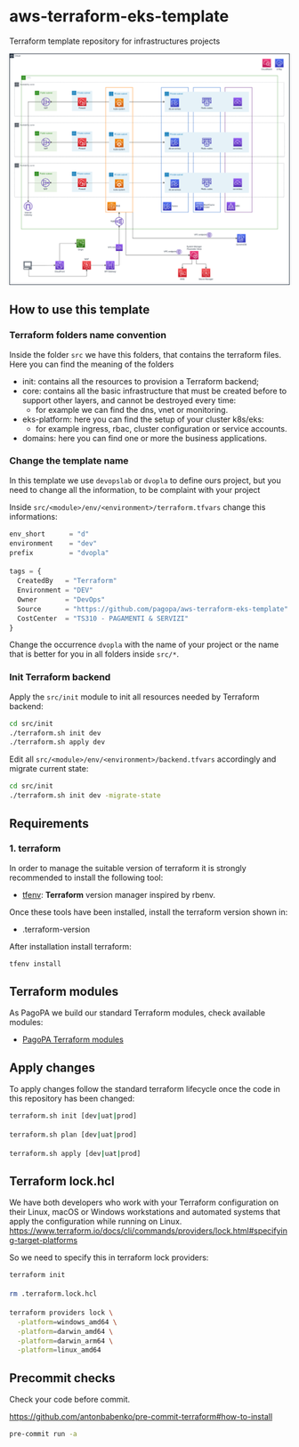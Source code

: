 # aws-terraform-eks-template

Terraform template repository for infrastructures projects

![Architecture diagram](docs/exports/architecture_phase1.png)

## How to use this template

### Terraform folders name convention

Inside the folder `src` we have this folders, that contains the terraform files. Here you can find the meaning of the folders

* init: contains all the resources to provision a Terraform backend;
* core: contains all the basic infrastructure that must be created before to support other layers, and cannot be destroyed every time:
  * for example we can find the dns, vnet or monitoring.
* eks-platform: here you can find the setup of your cluster k8s/eks:
  * for example ingress, rbac, cluster configuration or service accounts.
* domains: here you can find one or more the business applications.

### Change the template name

In this template we use `devopslab` or `dvopla` to define ours project, but you need to change all the information, to be complaint with your project

Inside `src/<module>/env/<environment>/terraform.tfvars` change this informations:

```ts
env_short      = "d"
environment    = "dev"
prefix         = "dvopla"

tags = {
  CreatedBy   = "Terraform"
  Environment = "DEV"
  Owner       = "DevOps"
  Source      = "https://github.com/pagopa/aws-terraform-eks-template"
  CostCenter  = "TS310 - PAGAMENTI & SERVIZI"
}
```

Change the occurrence `dvopla` with the name of your project or the name that is better for you in all folders inside `src/*`.

### Init Terraform backend

Apply the `src/init` module to init all resources needed by Terraform backend:

```sh
cd src/init
./terraform.sh init dev
./terraform.sh apply dev
```

Edit all `src/<module>/env/<environment>/backend.tfvars` accordingly and migrate current state:

```sh
cd src/init
./terraform.sh init dev -migrate-state
```

## Requirements

### 1. terraform

In order to manage the suitable version of terraform it is strongly recommended to install the following tool:

* [tfenv](https://github.com/tfutils/tfenv): **Terraform** version manager inspired by rbenv.

Once these tools have been installed, install the terraform version shown in:

* .terraform-version

After installation install terraform:

```sh
tfenv install
```

## Terraform modules

As PagoPA we build our standard Terraform modules, check available modules:

* [PagoPA Terraform modules](https://github.com/search?q=topic%3Aterraform-modules+org%3Apagopa&type=repositories)

## Apply changes

To apply changes follow the standard terraform lifecycle once the code in this repository has been changed:

```sh
terraform.sh init [dev|uat|prod]

terraform.sh plan [dev|uat|prod]

terraform.sh apply [dev|uat|prod]
```

## Terraform lock.hcl

We have both developers who work with your Terraform configuration on their Linux, macOS or Windows workstations and automated systems that apply the configuration while running on Linux.
<https://www.terraform.io/docs/cli/commands/providers/lock.html#specifying-target-platforms>

So we need to specify this in terraform lock providers:

```sh
terraform init

rm .terraform.lock.hcl

terraform providers lock \
  -platform=windows_amd64 \
  -platform=darwin_amd64 \
  -platform=darwin_arm64 \
  -platform=linux_amd64
```

## Precommit checks

Check your code before commit.

<https://github.com/antonbabenko/pre-commit-terraform#how-to-install>

```sh
pre-commit run -a
```
